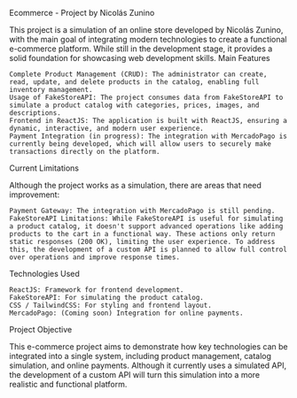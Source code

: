 Ecommerce - Project by Nicolás Zunino

This project is a simulation of an online store developed by Nicolás Zunino, with the main goal of integrating modern technologies to create a functional e-commerce platform. While still in the development stage, it provides a solid foundation for showcasing web development skills.
Main Features

    Complete Product Management (CRUD): The administrator can create, read, update, and delete products in the catalog, enabling full inventory management.
    Usage of FakeStoreAPI: The project consumes data from FakeStoreAPI to simulate a product catalog with categories, prices, images, and descriptions.
    Frontend in ReactJS: The application is built with ReactJS, ensuring a dynamic, interactive, and modern user experience.
    Payment Integration (in progress): The integration with MercadoPago is currently being developed, which will allow users to securely make transactions directly on the platform.

Current Limitations

Although the project works as a simulation, there are areas that need improvement:

    Payment Gateway: The integration with MercadoPago is still pending.
    FakeStoreAPI Limitations: While FakeStoreAPI is useful for simulating a product catalog, it doesn't support advanced operations like adding products to the cart in a functional way. These actions only return static responses (200 OK), limiting the user experience. To address this, the development of a custom API is planned to allow full control over operations and improve response times.

Technologies Used

    ReactJS: Framework for frontend development.
    FakeStoreAPI: For simulating the product catalog.
    CSS / TailwindCSS: For styling and frontend layout.
    MercadoPago: (Coming soon) Integration for online payments.

Project Objective

This e-commerce project aims to demonstrate how key technologies can be integrated into a single system, including product management, catalog simulation, and online payments. Although it currently uses a simulated API, the development of a custom API will turn this simulation into a more realistic and functional platform.
